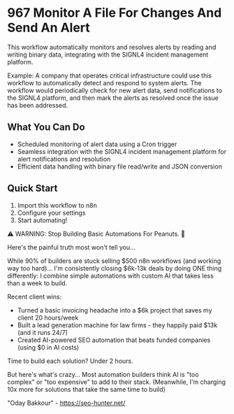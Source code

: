# 967 Monitor A File For Changes And Send An Alert

This workflow automatically monitors and resolves alerts by reading and writing binary data, integrating with the SIGNL4 incident management platform.

Example: A company that operates critical infrastructure could use this workflow to automatically detect and respond to system alerts. The workflow would periodically check for new alert data, send notifications to the SIGNL4 platform, and then mark the alerts as resolved once the issue has been addressed.

## What You Can Do
- Scheduled monitoring of alert data using a Cron trigger
- Seamless integration with the SIGNL4 incident management platform for alert notifications and resolution
- Efficient data handling with binary file read/write and JSON conversion

## Quick Start
1. Import this workflow to n8n
2. Configure your settings
3. Start automating!

⚠️ WARNING: Stop Building Basic Automations For Peanuts. 🚫

Here's the painful truth most won't tell you...

While 90% of builders are stuck selling $500 n8n workflows (and working way too hard)...
I'm consistently closing $6k-13k deals by doing ONE thing differently:
I combine simple automations with custom AI that takes less than a week to build.

Recent client wins:
* Turned a basic invoicing headache into a $6k project that saves my client 20 hours/week
* Built a lead generation machine for law firms - they happily paid $13k (and it runs 24/7)
* Created AI-powered SEO automation that beats funded companies (using $0 in AI costs)

Time to build each solution? Under 2 hours.

But here's what's crazy...
Most automation builders think AI is "too complex" or "too expensive" to add to their stack.
(Meanwhile, I'm charging 10x more for solutions that take the same time to build)

"Oday Bakkour" - https://seo-hunter.net/
